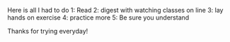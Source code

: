 Here is all I had to do
1: Read
2: digest with watching classes on line
3: lay hands on exercise
4: practice more
5: Be sure you understand

Thanks for trying everyday!
